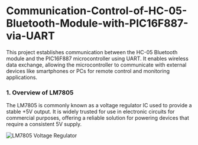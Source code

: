 # Communication-Control-of-HC-05-Bluetooth-Module-with-PIC16F887-via-UART
This project establishes communication between the HC-05 Bluetooth module and the PIC16F887 microcontroller using UART. It enables wireless data exchange, allowing the microcontroller to communicate with external devices like smartphones or PCs for remote control and monitoring applications.
### 1. Overview of LM7805

The LM7805 is commonly known as a voltage regulator IC used to provide a stable +5V output. It is widely trusted for use in electronic circuits for commercial purposes, offering a reliable solution for powering devices that require a consistent 5V supply.

![LM7805 Voltage Regulator]([https://example.com/path_to_image.jpg](https://www.google.com/url?sa=i&url=https%3A%2F%2Fwww.allelcoelec.com%2Fblog%2Flm7805-comprehensive-guide-pin-assignments%2Cparameters%2Cand-applications.html&psig=AOvVaw2rENzccp_zowrSHA82ismw&ust=1744009135443000&source=images&cd=vfe&opi=89978449&ved=0CBQQjRxqFwoTCIDMxbvqwowDFQAAAAAdAAAAABAE))
